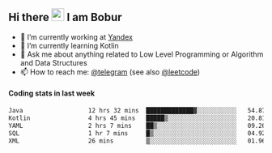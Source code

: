 ## Hi there <img src="https://media.giphy.com/media/hvRJCLFzcasrR4ia7z/giphy.gif" width="25px" height="25px"> I am Bobur

- 💼 I’m currently working at [Yandex](https://yandex.ru/)
- 🌱 I’m currently learning Kotlin
- 💬 Ask me about anything related to Low Level Programming or Algorithm and Data Structures
- 📫 How to reach me: [@telegram](https://t.me/octoant) (see also [@leetcode](https://leetcode.com/octoant/))    

#### Coding stats in last week

<!--START_SECTION:waka-->

```txt
Java                  12 hrs 32 mins  █████████████▓░░░░░░░░░░░   54.87 %
Kotlin                4 hrs 45 mins   █████▒░░░░░░░░░░░░░░░░░░░   20.81 %
YAML                  2 hrs 7 mins    ██▒░░░░░░░░░░░░░░░░░░░░░░   09.26 %
SQL                   1 hr 7 mins     █▒░░░░░░░░░░░░░░░░░░░░░░░   04.92 %
XML                   26 mins         ▒░░░░░░░░░░░░░░░░░░░░░░░░   01.96 %
```

<!--END_SECTION:waka-->
